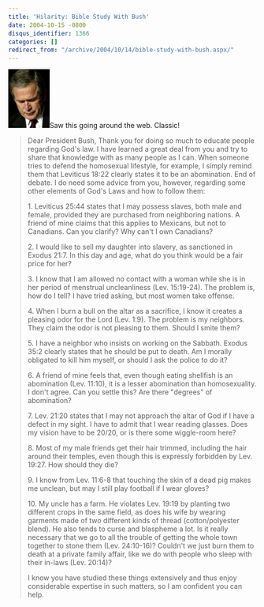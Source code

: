 ```yaml
---
title: 'Hilarity: Bible Study With Bush'
date: 2004-10-15 -0800
disqus_identifier: 1366
categories: []
redirect_from: "/archive/2004/10/14/bible-study-with-bush.aspx/"
---
```


![Bush Prays](/images/bushprays.jpg)Saw this going around the web.
Classic!

> Dear President Bush, Thank you for doing so much to educate people
> regarding God's law. I have learned a great deal from you and try to
> share that knowledge with as many people as I can. When someone tries
> to defend the homosexual lifestyle, for example, I simply remind them
> that Leviticus 18:22 clearly states it to be an abomination. End of
> debate. I do need some advice from you, however, regarding some other
> elements of God's Laws and how to follow them:
>
> ​1. Leviticus 25:44 states that I may possess slaves, both male and
> female, provided they are purchased from neighboring nations. A friend
> of mine claims that this applies to Mexicans, but not to Canadians.
> Can you clarify? Why can't I own Canadians?
>
> ​2. I would like to sell my daughter into slavery, as sanctioned in
> Exodus 21:7. In this day and age, what do you think would be a fair
> price for her?
>
> ​3. I know that I am allowed no contact with a woman while she is in
> her period of menstrual uncleanliness (Lev. 15:19-24). The problem is,
> how do I tell? I have tried asking, but most women take offense.
>
> ​4. When I burn a bull on the altar as a sacrifice, I know it creates
> a pleasing odor for the Lord (Lev. 1:9). The problem is my neighbors.
> They claim the odor is not pleasing to them. Should I smite them?
>
> ​5. I have a neighbor who insists on working on the Sabbath. Exodus
> 35:2 clearly states that he should be put to death. Am I morally
> obligated to kill him myself, or should I ask the police to do it?
>
> ​6. A friend of mine feels that, even though eating shellfish is an
> abomination (Lev. 11:10), it is a lesser abomination than
> homosexuality. I don't agree. Can you settle this? Are there "degrees"
> of abomination?
>
> ​7. Lev. 21:20 states that I may not approach the altar of God if I
> have a defect in my sight. I have to admit that I wear reading
> glasses. Does my vision have to be 20/20, or is there some wiggle-room
> here?
>
> ​8. Most of my male friends get their hair trimmed, including the hair
> around their temples, even though this is expressly forbidden by Lev.
> 19:27. How should they die?
>
> ​9. I know from Lev. 11:6-8 that touching the skin of a dead pig makes
> me unclean, but may I still play football if I wear gloves?
>
> ​10. My uncle has a farm. He violates Lev. 19:19 by planting two
> different crops in the same field, as does his wife by wearing
> garments made of two different kinds of thread (cotton/polyester
> blend). He also tends to curse and blaspheme a lot. Is it really
> necessary that we go to all the trouble of getting the whole town
> together to stone them (Lev. 24:10-16)? Couldn't we just burn them to
> death at a private family affair, like we do with people who sleep
> with their in-laws (Lev. 20:14)?
>
> I know you have studied these things extensively and thus enjoy
> considerable expertise in such matters, so I am confident you can
> help.

